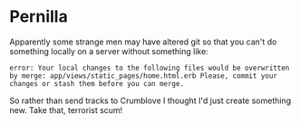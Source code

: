# Pernilla

Apparently some strange men may have altered git so that you can't do something locally on a server without something like:

`error: Your local changes to the following files would be overwritten by merge:
  app/views/static_pages/home.html.erb
Please, commit your changes or stash them before you can merge.`

So rather than send tracks to Crumblove I thought I'd just create something new. Take that, terrorist scum!